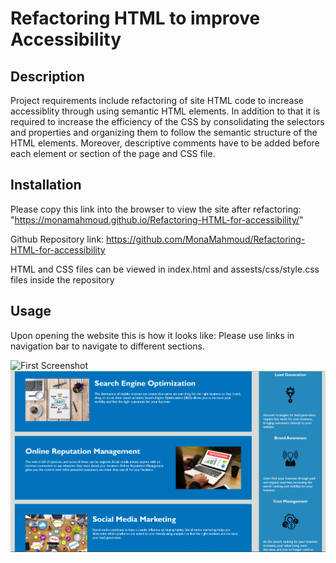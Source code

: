 # Refactoring HTML to improve Accessibility

## Description

Project requirements include refactoring of site HTML code to increase accessiblity through using semantic HTML elements. 
In addition to that it is required to increase the efficiency of the CSS by consolidating the selectors and properties 
and organizing them to follow the semantic structure of the HTML elements.
Moreover, descriptive comments have to be added before each element or section of the page and CSS file.

## Installation

Please copy this link into the browser to view the site after refactoring: 
"https://monamahmoud.github.io/Refactoring-HTML-for-accessibility/"

Github Repository link: https://github.com/MonaMahmoud/Refactoring-HTML-for-accessibility

HTML and CSS files can be viewed in index.html and assests/css/style.css files inside the repository


## Usage

Upon opening the website this is how it looks like: Please use links in navigation bar to navigate to different sections.

![First Screenshot](./assets/images/screenshot1.png)
![Second Screenshot](./assets/images/screenshot2.png)




